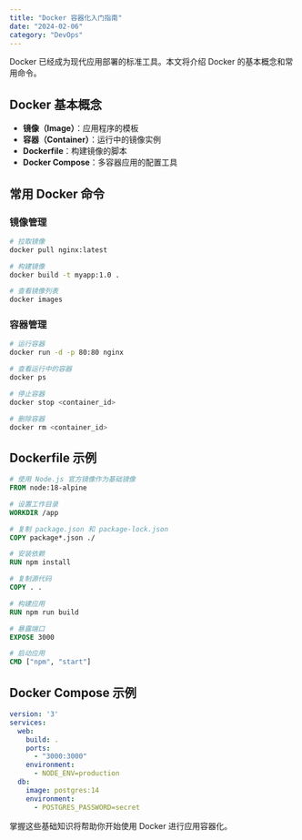 ```yaml
---
title: "Docker 容器化入门指南"
date: "2024-02-06"
category: "DevOps"
---
```


Docker 已经成为现代应用部署的标准工具。本文将介绍 Docker 的基本概念和常用命令。

## Docker 基本概念

- **镜像（Image）**：应用程序的模板
- **容器（Container）**：运行中的镜像实例
- **Dockerfile**：构建镜像的脚本
- **Docker Compose**：多容器应用的配置工具

## 常用 Docker 命令

### 镜像管理

```bash
# 拉取镜像
docker pull nginx:latest

# 构建镜像
docker build -t myapp:1.0 .

# 查看镜像列表
docker images
```

### 容器管理

```bash
# 运行容器
docker run -d -p 80:80 nginx

# 查看运行中的容器
docker ps

# 停止容器
docker stop <container_id>

# 删除容器
docker rm <container_id>
```

## Dockerfile 示例

```dockerfile
# 使用 Node.js 官方镜像作为基础镜像
FROM node:18-alpine

# 设置工作目录
WORKDIR /app

# 复制 package.json 和 package-lock.json
COPY package*.json ./

# 安装依赖
RUN npm install

# 复制源代码
COPY . .

# 构建应用
RUN npm run build

# 暴露端口
EXPOSE 3000

# 启动应用
CMD ["npm", "start"]
```

## Docker Compose 示例

```yaml
version: '3'
services:
  web:
    build: .
    ports:
      - "3000:3000"
    environment:
      - NODE_ENV=production
  db:
    image: postgres:14
    environment:
      - POSTGRES_PASSWORD=secret
```

掌握这些基础知识将帮助你开始使用 Docker 进行应用容器化。 